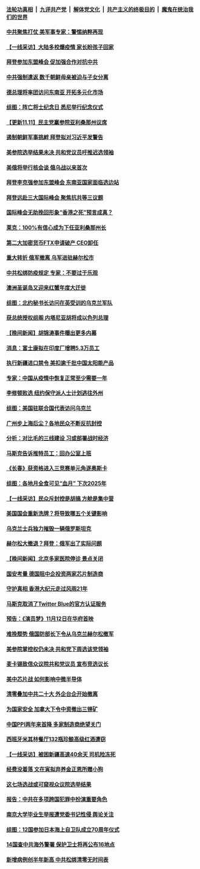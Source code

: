 ####  [法轮功真相](../../../../basic/blob/master/README.md?t=11131631) &nbsp;|&nbsp; [九评共产党](../../../../9ping.md/blob/master/README.md?t=11131631) &nbsp;|&nbsp; [解体党文化](../../../../jtdwh.md/blob/master/README.md?t=11131631)  &nbsp;|&nbsp; [共产主义的终极目的](../../../../gczydzjmd.md/blob/master/README.md?t=11131631) &nbsp;|&nbsp; [魔鬼在统治我们的世界](../../../../mgztzwmdsj.md/blob/master/README.md?t=11131631) 

#### [中共聚焦打仗 美军事专家：警惕纳粹再现](../pages/nsc418/n13864932.md?t=11131631) 

#### [【一线采访】大陆多校爆疫情 家长盼孩子回家](../pages/nsc418/n13864605.md?t=11131631) 

#### [拜登参加东盟峰会 促加强合作对抗中共](../pages/nsc418/n13864760.md?t=11131631) 

#### [中共强制遣返 数千朝鲜母亲被迫与子女分离](../pages/nsc418/n13864741.md?t=11131631) 

#### [德总理将率团访问东南亚 开拓多元化市场](../pages/nsc418/n13864611.md?t=11131631) 

#### [组图：阵亡将士纪念日 悉尼举行纪念仪式](../pages/nsc418/n13864580.md?t=11131631) 


#### [【更新11.11】民主党赢参院亚利桑那州议席](../pages/nsc418/n13864172.md?t=11131631) 

#### [遏制朝鲜军事挑衅 拜登拟对习近平发警告](../pages/nsc418/n13864467.md?t=11131631) 

#### [美参院选举结果未决 共和党议员吁推迟选领袖](../pages/nsc418/n13864315.md?t=11131631) 

#### [美俄将举行核会谈 俄乌战以来首次](../pages/nsc418/n13864373.md?t=11131631) 

#### [拜登李克强参加东盟峰会 东南亚国家面临选边站](../pages/nsc418/n13864152.md?t=11131631) 

#### [拜登远赴三大国际峰会 聚焦抗共等三议题](../pages/nsc418/n13864335.md?t=11131631) 

#### [国际峰会无助挽回形象“香港之死”预言成真？](../pages/nsc418/n13864010.md?t=11131631) 

#### [莱克：100%有信心成为下任亚利桑那州长](../pages/nsc418/n13864266.md?t=11131631) 

#### [第二大加密货币FTX申请破产 CEO卸任](../pages/nsc418/n13864268.md?t=11131631) 

#### [重大转折 俄军撤离 乌军进驻赫尔松市](../pages/nsc418/n13864206.md?t=11131631) 

#### [中共松绑防疫规定 专家：不要过于乐观](../pages/nsc418/n13864304.md?t=11131631) 

#### [澳洲圣诞岛又迎来红蟹年度大迁徙](../pages/nsc418/n13863996.md?t=11131631) 

#### [组图：北约秘书长访问在英受训的乌克兰军队](../pages/nsc418/n13864132.md?t=11131631) 

#### [获总统授权组阁 内塔尼亚胡将成以色列总理](../pages/nsc418/n13864256.md?t=11131631) 


#### [【晚间新闻】胡锦涛事件曝出更多内幕](../pages/nsc418/n13864075.md?t=11131631) 

#### [消息：富士康拟在印度厂增聘5.3万员工](../pages/nsc418/n13864045.md?t=11131631) 

#### [执行新疆进口禁令 美扣逾千批中国太阳能产品](../pages/nsc418/n13864013.md?t=11131631) 

#### [专家：中国从疫情中恢复正常至少需要一年](../pages/nsc418/n13863850.md?t=11131631) 

#### [李修顿败选 纽约保守派人士计划逃往外州](../pages/nsc418/n13863687.md?t=11131631) 

#### [组图：美国驻联合国代表访问乌克兰](../pages/nsc418/n13863521.md?t=11131631) 

#### [广州步上海后尘？各地民众不断反抗封控](../pages/nsc418/n13863297.md?t=11131631) 

#### [分析：对比毛的三线建设 习或部署战时经济](../pages/nsc418/n13863670.md?t=11131631) 

#### [马斯克告诉推特员工：回办公室上班](../pages/nsc418/n13863591.md?t=11131631) 

#### [《长春》获资格进入三竞赛单元角逐奥斯卡](../pages/nsc418/n13863607.md?t=11131631) 

#### [组图：各地月全食可见“血月” 下次2025年](../pages/nsc418/n13863356.md?t=11131631) 

#### [【一线采访】民众斥封控是胡搞 方舱是集中营](../pages/nsc418/n13863296.md?t=11131631) 

#### [美国国会重新洗牌？将导致哪五个关键影响](../pages/nsc418/n13863390.md?t=11131631) 

#### [乌克兰士兵独力摧毁一辆俄罗斯坦克](../pages/nsc418/n13863525.md?t=11131631) 

#### [赫尔松大撤退？拜登：俄军出了实际问题](../pages/nsc418/n13863391.md?t=11131631) 


#### [【晚间新闻】北京多家医院停诊 景点关闭](../pages/nsc418/n13863268.md?t=11131631) 

#### [国安考量 德国阻中企投资两家芯片制造商](../pages/nsc418/n13863083.md?t=11131631) 

#### [守护真相 香港大纪元走过风雨21年](../pages/nsc418/n13862815.md?t=11131631) 

#### [马斯克取消了Twitter Blue的官方认证服务](../pages/nsc418/n13862902.md?t=11131631) 

#### [预告：《演员梦》11月12日在华府首映](../pages/nsc418/n13863020.md?t=11131631) 

#### [难挽颓势 俄国防部长下令从乌克兰赫尔松撤军](../pages/nsc418/n13862888.md?t=11131631) 

#### [美参院掌控权仍未决 共和党下周选该党领袖](../pages/nsc418/n13862863.md?t=11131631) 

#### [麦卡锡致信众议院共和党议员 宣布竞选议长](../pages/nsc418/n13862804.md?t=11131631) 

#### [美中芯片战 如何影响中微半导体](../pages/nsc418/n13862820.md?t=11131631) 

#### [清零叠加中共二十大 外企台企开始撤离](../pages/nsc418/n13862573.md?t=11131631) 

#### [为国家安全 加拿大下令中资撤出三锂矿](../pages/nsc418/n13862760.md?t=11131631) 

#### [中国PPI两年来首降 多家制造商绝望关门](../pages/nsc418/n13862744.md?t=11131631) 

#### [西班牙米其林餐厅132瓶珍酿高级红酒遭窃](../pages/nsc418/n13862376.md?t=11131631) 

#### [【一线采访】被困新疆高速40余天 司机险冻死](../pages/nsc418/n13862552.md?t=11131631) 


#### [经费没着落 文在寅拟弃养金正恩所赠小狗](../pages/nsc418/n13862494.md?t=11131631) 

#### [这七场选战或可窥视众议院选举结果](../pages/nsc418/n13861977.md?t=11131631) 

#### [报告：中共在多项跨国犯罪中扮演重要角色](../pages/nsc418/n13860875.md?t=11131631) 

#### [南京大学毕业生举报遭党委书记性侵 舆论关注](../pages/nsc418/n13861791.md?t=11131631) 

#### [组图：12国参加日本海上自卫队成立70周年仪式](../pages/nsc418/n13861943.md?t=11131631) 

#### [14国查中共海外警署 保护卫士将再公布16地点](../pages/nsc418/n13861978.md?t=11131631) 

#### [新增病例创半年新高 中共松绑清零无时间表](../pages/nsc418/n13861795.md?t=11131631) 

